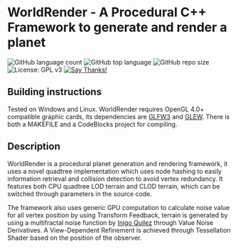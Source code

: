 
# WorldRender - A Procedural C++ Framework to generate and render a planet

![GitHub language count](https://img.shields.io/github/languages/count/worldrender/worldrender) ![GitHub top language](https://img.shields.io/github/languages/top/worldrender/worldrender) ![GitHub repo size](https://img.shields.io/github/repo-size/worldrender/worldrender) ![License: GPL v3](https://img.shields.io/badge/License-GPLv3-blue.svg) [![Say Thanks!](https://img.shields.io/badge/Say%20Thanks-!-1EAEDB.svg)](https://bit.ly/3dZUY18)



## Building instructions

Tested on Windows and Linux. WorldRender requires OpenGL 4.0+ compatible graphic cards, its dependencies are [GLFW3](https://github.com/glfw/glfw) and [GLEW](https://github.com/nigels-com/glew). There is both a MAKEFILE and a CodeBlocks project for compiling.

## Description
WorldRender is a procedural planet generation and rendering framework, it uses a novel quadtree implementation which uses node hashing to easily information retrieval and collision detection to avoid vertex redundancy. It features both CPU quadtree LOD terrain and CLOD terrain, which can be switched through parameters in the source code.

The framework also uses generic GPU computation to calculate noise value for all vertex position by using Transform Feedback, terrain is generated by using a multifractal noise function by [Inigo Quilez](https://www.iquilezles.org/www/articles/morenoise/morenoise.htm) through Value Noise Derivatives. A View-Dependent Refinement is achieved through Tessellation Shader based on the position of the observer.
